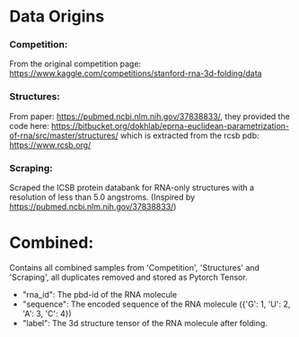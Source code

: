 # Data Origins

### Competition:
From the original competition page: https://www.kaggle.com/competitions/stanford-rna-3d-folding/data

### Structures:
From paper: https://pubmed.ncbi.nlm.nih.gov/37838833/, they provided the code here: https://bitbucket.org/dokhlab/eprna-euclidean-parametrization-of-rna/src/master/structures/
which is extracted from the rcsb pdb: https://www.rcsb.org/

### Scraping:
Scraped the ICSB protein databank for RNA-only structures with a resolution of less than 5.0 angstroms. (Inspired by https://pubmed.ncbi.nlm.nih.gov/37838833/)

# Combined:
Contains all combined samples from 'Competition', 'Structures' and 'Scraping', all duplicates removed and stored as Pytorch Tensor.
-  "rna_id": The pbd-id of the RNA molecule
- "sequence": The encoded sequence of the RNA molecule ({'G': 1, 'U': 2, 'A': 3, 'C': 4})
- "label": The 3d structure tensor of the RNA molecule after folding.
